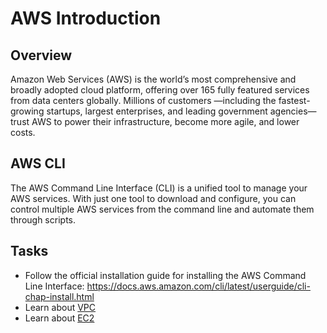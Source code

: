 # AWS Introduction

## Overview
Amazon Web Services (AWS) is the world’s most comprehensive and broadly adopted cloud platform, offering over 165 fully featured services from data centers globally. Millions of customers —including the fastest-growing startups, largest enterprises, and leading government agencies—trust AWS to power their infrastructure, become more agile, and lower costs.

## AWS CLI
The AWS Command Line Interface (CLI) is a unified tool to manage your AWS services.
With just one tool to download and configure, you can control multiple AWS services from the command line and automate them through scripts.

## Tasks
- Follow the official installation guide for installing the AWS Command Line Interface: https://docs.aws.amazon.com/cli/latest/userguide/cli-chap-install.html
- Learn about [VPC](./vpc/)
- Learn about [EC2](./ec2/)

